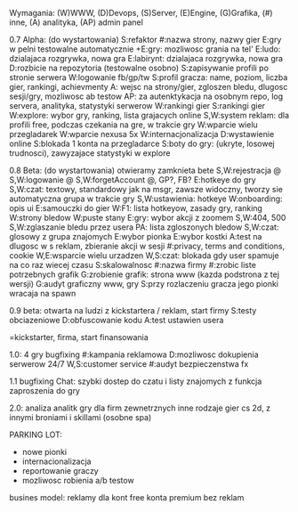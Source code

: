 Wymagania: (W)WWW, (D)Devops, (S)Server, (E)Engine, (G)Grafika, (#) inne, (A) analityka, (AP) admin panel

0.7 Alpha: (do wystartowania)
S:refaktor
#:nazwa strony, nazwy gier
E:gry w pelni testowalne automatycznie
+E:gry: mozliwosc grania na tel'
E:ludo: dzialajaca rozgrywka, nowa gra
E:labirynt: dzialajaca rozgrywka, nowa gra
D:rozbicie na repozytoria (testowalne osobno)
S:zapisywanie profili po stronie serwera
W:logowanie fb/gp/tw
S:profil gracza: name, poziom, liczba gier, rankingi, achievmenty
A: wejsc na strony/gier, zgloszen bledu, dlugosc sesji/gry, mozliwosc ab testow
AP: za autenktykacja na osobnym repo, log servera, analityka, statystyki serwerow
W:rankingi gier
S:rankingi gier
W:explore: wybor gry, ranking, lista grajacych online
S,W:system reklam: dla profili free, podczas czekania na gre, w trakcie gry
W:wparcie wielu przegladarek
W:wparcie nexusa 5x
W:internacjonalizacja
D:wystawienie online
S:blokada 1 konta na przegladarce
S:boty do gry: (ukryte, losowej trudnosci), zawyzajace statystyki w explore

0.8 Beta: (do wystartowania) otwieramy zamknieta bete
S,W:rejestracja @
S,W:logowanie @
S,W:forgetAccount @, GP?, FB?
E:hotkeye do gry
S,W:czat: textowy, standardowy jak na msgr, zawsze widoczny, tworzy sie automatyczna grupa w trakcie gry
S,W:ustawienia: hotkeye
W:onboarding: opis ui
E:samouczki do gier
W:F1: lista hotkeyow, zasady gry, ranking
W:strony bledow
W:puste stany
E:gry: wybor  akcji z zoomem
S,W:404, 500
S,W:zglaszanie bledu przez usera
PA: lista zgloszonych bledow
S,W:czat: glosowy z grupa znajomych
E:wybor pionka
E:wybor kostki
A:test na dlugosc w s reklam, zbieranie akcji w sesji
#:privacy, terms and conditions, cookie
W,E:wsparcie wielu urzadzen
W,S:czat: blokada gdy user spamuje na co raz wiecej czasu
S:skalowalnosc
#:nazwa firmy
#:zrobic liste potrzebnych grafik
G:zrobienie grafik: strona www (kazda podstrona z tej wersji)
G:audyt graficzny www, gry
S:przy rozlaczeniu gracza jego pionki wracaja na spawn

0.9 beta: otwarta na ludzi z kickstartera / reklam, start firmy
S:testy obciazeniowe
D:obfuscowanie kodu
A:test ustawien usera

=kickstarter, firma, start finansowania

1.0:
4 gry
bugfixing
#:kampania reklamowa
D:mozliwosc dokupienia serwerow 24/7
W,S:customer service
#:audyt bezpieczenstwa
fx

1.1
bugfixing
Chat:  szybki dostep do czatu i listy znajomych z funkcja zaproszenia do gry

2.0: 
analiza analitk
gry dla firm zewnetrznych
inne rodzaje gier
cs 2d, z innymi broniami i skillami (osobne spa)

PARKING LOT:
- nowe pionki
- internacionalizacja
- reportowanie graczy
- mozliwosc robienia a/b testow

busines model:
reklamy dla kont free
konta premium bez reklam